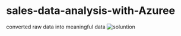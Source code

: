 # sales-data-analysis-with-Azuree
converted raw data into meaningful data ![soluntion](https://github.com/user-attachments/assets/e2b2f1bb-68da-44d8-8ee1-14d1466df762)

